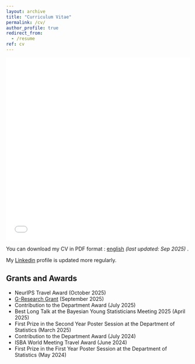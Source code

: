 ```yaml
---
layout: archive
title: "Curriculum Vitae"
permalink: /cv/
author_profile: true
redirect_from:
  - /resume
ref: cv
---
```


<iframe src="/files/pdf/CV ENG.pdf" width="100%" height="500" frameborder="no" border="0" marginwidth="0" marginheight="0"></iframe>

You can download my CV in PDF format : <a href="https://valentinkil.github.io/files/pdf/CV ENG.pdf" class="special-link">english</a> <I>(last updated: Sep 2025) </I>.

My <a href="http://www.linkedin.com/in/valentin-kilian-277777209/" class="special-link">Linkedin</a> profile is updated more regularly. 

## Grants and Awards

- NeurIPS Travel Award (October 2025)
- [G-Research Grant](https://www.gresearch.com/news/g-research-september-2025-grant-winners/) (September 2025)
- Contribution to the Department Award (July 2025)
- Best Long Talk at the Bayesian Young Statisticians Meeting 2025 (April 2025)
- First Prize in the Second Year Poster Session at the Department of Statistics (March 2025)
- Contribution to the Department Award (July 2024)
- ISBA World Meeting Travel Award (June 2024)
- First Prize in the First Year Poster Session at the Department of Statistics (May 2024)
